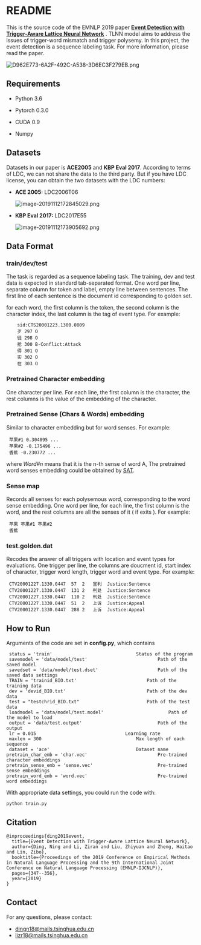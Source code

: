 # README

This is the source code of the EMNLP 2019  paper [**Event Detection with Trigger-Aware Lattice Neural Network**](https://www.aclweb.org/anthology/D19-1033.pdf) . TLNN model aims to address the issues of trigger-word mismatch and trigger polysemy. In this project, the event detection is a sequence labeling task. For more information, please read the paper. 

![D962E773-6A2F-492C-A538-3D6EC3F279EB.png](https://i.loli.net/2019/11/13/Wkw3nhGoFrabDL9.jpg)



## Requirements

- Python 3.6

- Pytorch 0.3.0

- CUDA 0.9

- Numpy

  

  

## Datasets

Datasets in our paper is **ACE2005** and **KBP Eval 2017**.  According to terms of LDC, we can not share the data to the third party. But if you have LDC license,  you can obtain the two datasets with the LDC numbers:

- **ACE 2005:** LDC2006T06

  ![image-20191112172845029.png](https://i.loli.net/2019/11/13/1XygVfiIPKkWxmH.png)

  

- **KBP Eval 2017:** LDC2017E55

  ![image-20191112173905692.png](https://i.loli.net/2019/11/13/YUoTyKx7eSbpFgG.png)




## Data Format

### train/dev/test 

The task is regarded as a sequence labeling task. The training, dev and test data is expected in standard tab-separated format. One word per line, separate column for token and label, empty line between sentences. The first line of each sentence is the document id corresponding to golden set.

for each word, the first column is the token, the second column is the character index, the last column is the tag of event type. For example:

```
	sid:CTS20001223.1300.0809
	歹 297 O
	徒 298 O
	抢 300 B-Conflict:Attack
	得 301 O
	实 302 O
	在 303 O
```





### Pretrained Character embedding

One character per line. For each line, the first column is the character, the rest columns is the value of the embedding of the character.

### Pretrained Sense (Chars & Words) embedding

Similar to character embedding but for word senses.  For example:

```
 苹果#1 0.304095 ...
 苹果#2 -0.175496 ...
 香蕉 -0.230772 ...
```

where *Word#n* means that it is the n-th sense of word A, The pretrained word senses embedding could be obtained by [SAT](https://github.com/thunlp/SE-WRL-SAT).

### Sense map

Records all senses for each polysemous word, corresponding to the word sense embedding.  One word per line, for each line, the first column is the word, and the rest columns are all the senses of it ( if exits ). For example:

```
 苹果 苹果#1 苹果#2
 香蕉
```



### test.golden.dat

Recodes the answer of all triggers with location and event types for evaluations. One trigger per line, the columns are doucment id, start index of character, trigger word length, trigger word and event type. For example:

```
 CTV20001227.1330.0447	57	2	宣判	Justice:Sentence
 CTV20001227.1330.0447	131	2	判处	Justice:Sentence
 CTV20001227.1330.0447	110	2	判处	Justice:Sentence
 CTV20001227.1330.0447	51	2	上诉	Justice:Appeal
 CTV20001227.1330.0447	288	2	上诉	Justice:Appeal
```



## How to Run

Arguments of the code are set in **config.py**, which contains

```
 status = 'train'								Status of the program
 savemodel = 'data/model/test'							Path of the saved model
 savedset = 'data/model/test.dset'						Path of the saved data settings
 TRAIN = 'trainid_BIO.txt'							Path of the training data
 dev = 'devid_BIO.txt'								Path of the dev data
 test = "testchrid_BIO.txt"							Path of the test data
 loadmodel = 'data/model/test.model'						Path of the model to load
 output = 'data/test.output'							Path of the output
 lr = 0.015									Learning rate
 maxlen = 300									Max length of each sequence
 dataset = 'ace'								Dataset name
pretrain_char_emb = 'char.vec'							Pre-trained character embeddings
pretrain_sense_emb = 'sense.vec'						Pre-trained sense embeddings
pretrain_word_emb = 'word.vec'							Pre-trained word embeddings
```



With appropriate data settings, you could run the code with:

```shell
python train.py
```



## Citation

```
@inproceedings{ding2019event,
  title={Event Detection with Trigger-Aware Lattice Neural Network},
  author={Ding, Ning and Li, Ziran and Liu, Zhiyuan and Zheng, Haitao and Lin, Zibo},
  booktitle={Proceedings of the 2019 Conference on Empirical Methods in Natural Language Processing and the 9th International Joint Conference on Natural Language Processing (EMNLP-IJCNLP)},
  pages={347--356},
  year={2019}
}
```



## Contact

For any questions, please contact:

- dingn18@mails.tsinghua.edu.cn
- lizr18@mails.tsinghua.edu.cn

